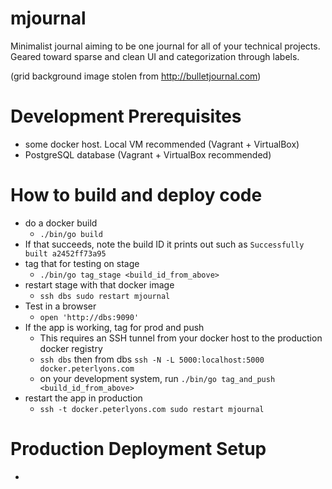 # mjournal

Minimalist journal aiming to be one journal for all of your technical projects. Geared toward sparse and clean UI and categorization through labels.

(grid background image stolen from http://bulletjournal.com)

# Development Prerequisites

- some docker host. Local VM recommended (Vagrant + VirtualBox)
- PostgreSQL database (Vagrant + VirtualBox recommended)

# How to build and deploy code

- do a docker build
  - `./bin/go build`
- If that succeeds, note the build ID it prints out such as `Successfully built a2452ff73a95`
- tag that for testing on stage
  - `./bin/go tag_stage <build_id_from_above>`
- restart stage with that docker image
  - `ssh dbs sudo restart mjournal`
- Test in a browser
  - `open 'http://dbs:9090'`
- If the app is working, tag for prod and push
  - This requires an SSH tunnel from your docker host to the production docker registry
  - `ssh dbs` then from dbs `ssh -N -L 5000:localhost:5000 docker.peterlyons.com`
  - on your development system, run `./bin/go tag_and_push <build_id_from_above>`
- restart the app in production
  - `ssh -t docker.peterlyons.com sudo restart mjournal`

# Production Deployment Setup

- 
